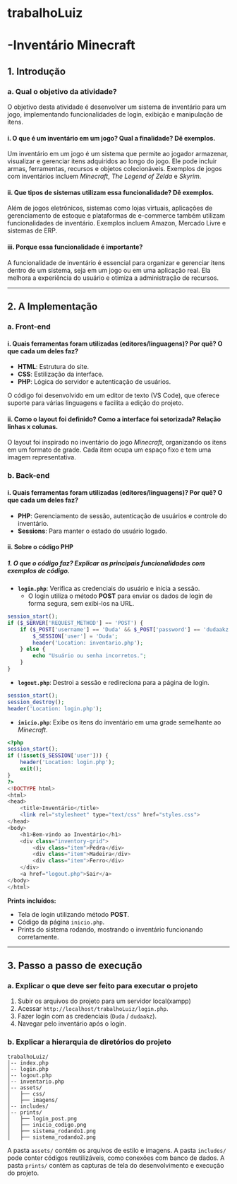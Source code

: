 # trabalhoLuiz
# -Inventário Minecraft

## 1. Introdução

### a. Qual o objetivo da atividade?
O objetivo desta atividade é desenvolver um sistema de inventário para um jogo, implementando funcionalidades de login, exibição e manipulação de itens.

#### i. O que é um inventário em um jogo? Qual a finalidade? Dê exemplos.
Um inventário em um jogo é um sistema que permite ao jogador armazenar, visualizar e gerenciar itens adquiridos ao longo do jogo. Ele pode incluir armas, ferramentas, recursos e objetos colecionáveis. Exemplos de jogos com inventários incluem *Minecraft*, *The Legend of Zelda* e *Skyrim*.

#### ii. Que tipos de sistemas utilizam essa funcionalidade? Dê exemplos.
Além de jogos eletrônicos, sistemas como lojas virtuais, aplicações de gerenciamento de estoque e plataformas de e-commerce também utilizam funcionalidades de inventário. Exemplos incluem Amazon, Mercado Livre e sistemas de ERP.

#### iii. Porque essa funcionalidade é importante?
A funcionalidade de inventário é essencial para organizar e gerenciar itens dentro de um sistema, seja em um jogo ou em uma aplicação real. Ela melhora a experiência do usuário e otimiza a administração de recursos.

---

## 2. A Implementação

### a. Front-end

#### i. Quais ferramentas foram utilizadas (editores/linguagens)? Por quê? O que cada um deles faz?
- **HTML**: Estrutura do site.
- **CSS**: Estilização da interface.
- **PHP**: Lógica do servidor e autenticação de usuários.

O código foi desenvolvido em um editor de texto (VS Code), que oferece suporte para várias linguagens e facilita a edição do projeto.

#### ii. Como o layout foi definido? Como a interface foi setorizada? Relação linhas x colunas.
O layout foi inspirado no inventário do jogo *Minecraft*, organizando os itens em um formato de grade. Cada item ocupa um espaço fixo e tem uma imagem representativa.

### b. Back-end

#### i. Quais ferramentas foram utilizadas (editores/linguagens)? Por quê? O que cada um deles faz?
- **PHP**: Gerenciamento de sessão, autenticação de usuários e controle do inventário.
- **Sessions**: Para manter o estado do usuário logado.

#### ii. Sobre o código PHP

##### 1. O que o código faz? Explicar as principais funcionalidades com exemplos de código.

- **`login.php`**: Verifica as credenciais do usuário e inicia a sessão.
  - O login utiliza o método **POST** para enviar os dados de login de forma segura, sem exibi-los na URL.
```php
session_start();
if ($_SERVER['REQUEST_METHOD'] == 'POST') {
    if ($_POST['username'] == 'Duda' && $_POST['password'] == 'dudaakz') {
        $_SESSION['user'] = 'Duda';
        header('Location: inventario.php');
    } else {
        echo "Usuário ou senha incorretos.";
    }
}
```

- **`logout.php`**: Destroi a sessão e redireciona para a página de login.
```php
session_start();
session_destroy();
header('Location: login.php');
```

- **`inicio.php`**: Exibe os itens do inventário em uma grade semelhante ao *Minecraft*.
```php
<?php
session_start();
if (!isset($_SESSION['user'])) {
    header('Location: login.php');
    exit();
}
?>
<!DOCTYPE html>
<html>
<head>
    <title>Inventário</title>
    <link rel="stylesheet" type="text/css" href="styles.css">
</head>
<body>
    <h1>Bem-vindo ao Inventário</h1>
    <div class="inventory-grid">
        <div class="item">Pedra</div>
        <div class="item">Madeira</div>
        <div class="item">Ferro</div>
    </div>
    <a href="logout.php">Sair</a>
</body>
</html>
```

**Prints incluídos:**
- Tela de login utilizando método **POST**.
- Código da página `inicio.php`.
- Prints do sistema rodando, mostrando o inventário funcionando corretamente.

---

## 3. Passo a passo de execução

### a. Explicar o que deve ser feito para executar o projeto
1. Subir os arquivos do projeto para um servidor local(xampp)
2. Acessar `http://localhost/trabalhoLuiz/login.php`.
3. Fazer login com as credenciais (`Duda` / `dudaakz`).
4. Navegar pelo inventário após o login.

### b. Explicar a hierarquia de diretórios do projeto
```
trabalhoLuiz/
│-- index.php
│-- login.php
│-- logout.php
│-- inventario.php
│-- assets/
│   ├── css/
│   ├── imagens/
│-- includes/
│-- prints/
│   ├── login_post.png
│   ├── inicio_codigo.png
│   ├── sistema_rodando1.png
│   ├── sistema_rodando2.png
```
A pasta `assets/` contém os arquivos de estilo e imagens. A pasta `includes/` pode conter códigos reutilizáveis, como conexões com banco de dados. A pasta `prints/` contém as capturas de tela do desenvolvimento e execução do projeto.


